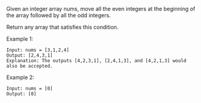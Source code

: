 Given an integer array nums, move all the even integers at the beginning of the array followed by all the odd integers.

Return any array that satisfies this condition.

Example 1:

    Input: nums = [3,1,2,4]
    Output: [2,4,3,1]
    Explanation: The outputs [4,2,3,1], [2,4,1,3], and [4,2,1,3] would also be accepted.

Example 2:

    Input: nums = [0]
    Output: [0]
